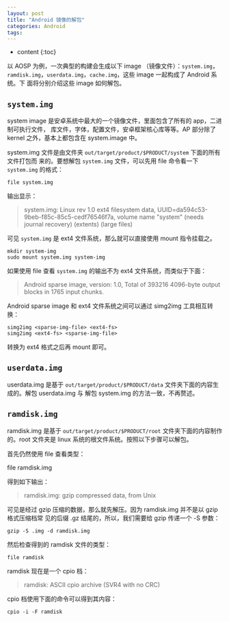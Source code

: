 ```yaml
---
layout: post
title: "Android 镜像的解包"
categories: Android
tags:
---
```


* content
{:toc}

以 AOSP 为例，一次典型的构建会生成以下 image （镜像文件）：`system.img`，
`ramdisk.img`，`userdata.img`，`cache.img`，这些 image 一起构成了 Android 系统。下
面将分别介绍这些 image 如何解包。



## `system.img`

system image 是安卓系统中最大的一个镜像文件，里面包含了所有的 app，二进制可执行文件，
库文件，字体，配置文件，安卓框架核心库等等。AP 部分除了 kernel 之外，基本上都包含在
system.image 中。

system.img 文件是由文件夹 `out/target/product/$PRODUCT/system` 下面的所有文件打包而
来的。要想解包 `system.img` 文件，可以先用 file 命令看一下 `system.img` 的格式：

    file system.img

输出显示：

> system.img: Linux rev 1.0 ext4 filesystem data, UUID=da594c53-9beb-f85c-85c5-cedf76546f7a,
> volume name "system" (needs journal recovery) (extents) (large files)

可见 `system.img` 是 ext4 文件系统，那么就可以直接使用 mount 指令挂载之。

    mkdir system-img
    sudo mount system.img system-img

如果使用 file 查看 `system.img` 的输出不为 ext4 文件系统，而类似于下面：

> Android sparse image, version: 1.0, Total of 393216 4096-byte output blocks
> in 1765 input chunks.

Android sparse image 和 ext4 文件系统之间可以通过 simg2img 工具相互转换：

    simg2img <sparse-img-file> <ext4-fs>
    simg2img <ext4-fs> <sparse-img-file>

转换为 ext4 格式之后再 mount 即可。

## `userdata.img`

userdata.img 是基于 `out/target/product/$PRODUCT/data` 文件夹下面的内容生成的。解包
userdata.img 与 解包 system.img 的方法一致，不再赘述。

## `ramdisk.img`

ramdisk.img 是基于 `out/target/product/$PRODUCT/root` 文件夹下面的内容制作的。root
文件夹是 linux 系统的根文件系统。按照以下步骤可以解包。

首先仍然使用 file 查看类型：

file ramdisk.img

得到如下输出：

> ramdisk.img: gzip compressed data, from Unix

可见是经过 gzip 压缩的数据，那么就先解压。因为 ramdisk.img 并不是以 gzip 格式压缩档常
见的后缀 .gz 结尾的，所以，我们需要给 gzip 传递一个 -S 参数：

    gzip -S .img -d ramdisk.img

然后检查得到的 ramdisk 文件的类型：

    file ramdisk

ramdisk 现在是一个 cpio 档：

> ramdisk: ASCII cpio archive (SVR4 with no CRC)

cpio 档使用下面的命令可以得到其内容：

    cpio -i -F ramdisk
